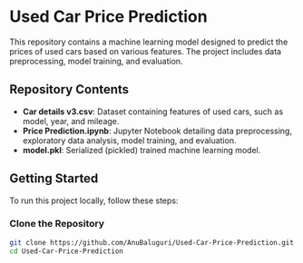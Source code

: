 # Used Car Price Prediction

This repository contains a machine learning model designed to predict the prices of used cars based on various features. The project includes data preprocessing, model training, and evaluation.

## Repository Contents

- **Car details v3.csv**: Dataset containing features of used cars, such as model, year, and mileage.
- **Price Prediction.ipynb**: Jupyter Notebook detailing data preprocessing, exploratory data analysis, model training, and evaluation.
- **model.pkl**: Serialized (pickled) trained machine learning model.

## Getting Started

To run this project locally, follow these steps:

### Clone the Repository
```bash
git clone https://github.com/AnuBaluguri/Used-Car-Price-Prediction.git
cd Used-Car-Price-Prediction

